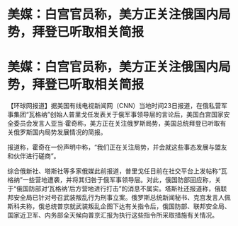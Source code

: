# 美媒：白宫官员称，美方正关注俄国内局势，拜登已听取相关简报

# 美媒：白宫官员称，美方正关注俄国内局势，拜登已听取相关简报

【环球网报道】据美国有线电视新闻网（CNN）当地时间23日报道，在俄私营军事集团“瓦格纳”创始人普里戈任发表关于俄军事领导层的言论后，美国白宫国家安全委员会发言人亚当·霍奇称，美方正在关注俄罗斯局势，美国总统拜登已听取有关俄罗斯国内局势发展情况的简报。

报道称，霍奇在一份声明中称，“我们正在关注局势，并会就这些事态发展与盟友和伙伴进行磋商”。

综合俄新社、塔斯社等多家俄媒此前报道，普里戈任日前在社交平台上发帖称“瓦格纳”一些营地遭袭，并将其归咎于俄军事领导层。对此，俄国防部回应称，关于“俄国防部对‘瓦格纳’后方营地进行打击”的消息不属实。塔斯社还报道称，俄联邦安全局已针对号召武装叛乱行为刑事立案。俄罗斯总统新闻秘书、克宫发言人佩斯科夫称，俄总统普京就武装叛乱企图下达有关指令后，俄国防部、联邦安全局、国家近卫军、内务部全天候向普京汇报为执行这些指令所采取措施有关情况。

